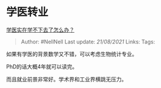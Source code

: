 # 学医转业
[学医实在学不下去了怎么办？](https://www.zhihu.com/question/436225279/answer/1825147279)

> Author: #NellNell 
> Last update: *21/08/2021* 
> Links:
> Tags: 

如果有学医的背景数学又不错，可以考虑生物统计专业。

PhD的话大概4年就可以读完。

而且就业前景非常好。学术界和工业界横跳无压力。